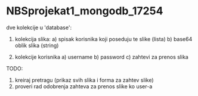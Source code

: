 # NBSprojekat1_mongodb_17254

dve kolekcije u 'database':
1. kolekcija slika:
    a) spisak korisnika koji poseduju te slike (lista<string>)
    b) base64 oblik slika (string)

2. kolekcije korisnika
    a) username
    b) password
    c) zahtevi za prenos slika

TODO:
1. kreiraj pretragu (prikaz svih slika i forma za zahtev slike)
2. proveri rad odobrenja zahteva za prenos slike ko user-a